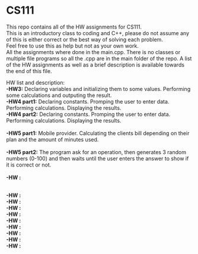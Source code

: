 # CS111

This repo contains all of the HW assignments for CS111.  
This is an introductory class to coding and C++, please do not assume any of this is either correct or the best way of solving each problem.   
Feel free to use this as help but not as your own work.  
All the assignments where done in the main.cpp. There is no classes or multiple file programs so all the .cpp are in the main folder of the repo.
A list of the HW assignments as well as a brief description is available towards the end of this file.  
  
    
      
HW list and description:  
<b>-HW3:</b> Declaring variables and initializing them to some values. Performing some calculations and outputing the result.
</br>
<b>-HW4 part1:</b> Declaring constants. Promping the user to enter data. Performing calculations. Displaying the results. 
</br>
<b>-HW4 part2:</b> Declaring constants. Promping the user to enter data. Performing calculations. Displaying the results.  
</br>
<b>-HW5 part1:</b> Mobile provider. Calculating the clients bill depending on their plan and the amount of minutes used.  
</br>
<b>-HW5 part2:</b> The program ask for an operation, then generates 3 random numbers (0-100) and then waits until the user enters the answer to show if it is correct or not.  
</br>
<b>-HW :</b>

</br>
<b>-HW :</b>
</br>
<b>-HW :</b>
</br>
<b>-HW :</b>
</br>
<b>-HW :</b>
</br>
<b>-HW :</b>
</br>
<b>-HW :</b>
</br>
<b>-HW :</b>
</br>
<b>-HW :</b>





</br>
<b>-HW :</b>
